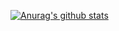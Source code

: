 [![Anurag's github stats](https://github-readme-stats.vercel.app/api?username=abui-am)](https://github.com/anuraghazra/github-readme-stats)
